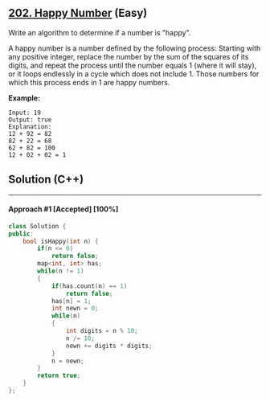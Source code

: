 ## [202. Happy Number](https://leetcode.com/problems/happy-number/) (Easy)

Write an algorithm to determine if a number is "happy".

A happy number is a number defined by the following process: Starting with any positive integer, replace the number by the sum of the squares of its digits, and repeat the process until the number equals 1 (where it will stay), or it loops endlessly in a cycle which does not include 1. Those numbers for which this process ends in 1 are happy numbers.

**Example:** 

```
Input: 19
Output: true
Explanation: 
12 + 92 = 82
82 + 22 = 68
62 + 82 = 100
12 + 02 + 02 = 1
```

## Solution (C++)

------

#### Approach #1  [Accepted] [100%]

```c++
class Solution {
public:
    bool isHappy(int n) {
        if(n <= 0)
            return false;
        map<int, int> has;
        while(n != 1)
        {
            if(has.count(n) == 1)
                return false;
            has[n] = 1;
            int newn = 0;
            while(n)
            {
                int digits = n % 10;
                n /= 10;
                newn += digits * digits;
            }
            n = newn;
        }
        return true;
    }
};
```

